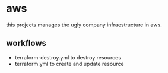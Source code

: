 # aws

this projects manages the ugly company infraestructure in aws.

## workflows

- terraform-destroy.yml to destroy resources
- terraform.yml to create and update resource

